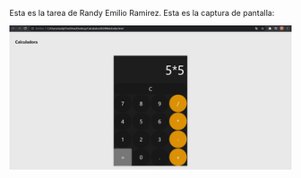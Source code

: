 Esta es la tarea de Randy Emilio Ramirez. Esta es la captura de pantalla:

![Mi captura de pantalla](webcalc.JPG)
